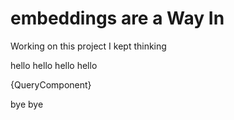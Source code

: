 # embeddings are a Way In

Working on this project I kept thinking 

hello hello hello hello

{QueryComponent}

bye bye